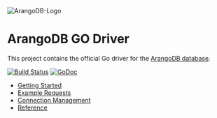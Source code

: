 ![ArangoDB-Logo](https://docs.arangodb.com/assets/arangodb_logo_2016_inverted.png)

# ArangoDB GO Driver

This project contains the official Go driver for the [ArangoDB database](https://arangodb.com).

[![Build Status](https://travis-ci.org/arangodb/go-driver.svg?branch=master)](https://travis-ci.org/arangodb/go-driver)
[![GoDoc](https://godoc.org/github.com/arangodb/g-driver?status.svg)](http://godoc.org/github.com/ecarter202/go-driver)

- [Getting Started](docs/Drivers/GO/GettingStarted/README.md)
- [Example Requests](docs/Drivers/GO/ExampleRequests/README.md)
- [Connection Management](docs/Drivers/GO/ConnectionManagement/README.md)
- [Reference](https://godoc.org/github.com/ecarter202/go-driver)
